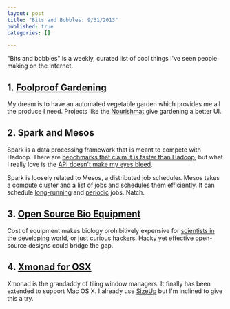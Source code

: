 ```yaml
--- 
layout: post
title: "Bits and Bobbles: 9/31/2013"
published: true
categories: []

---
```


"Bits and bobbles" is a weekly, curated list of cool things I've seen people making on the Internet.

## 1. [Foolproof Gardening](http://www.kickstarter.com/projects/2083391547/nourishmat-changing-the-way-wethink-about-food)
My dream is to have an automated vegetable garden which provides me all the produce I need. Projects like the 
[Nourishmat](http://modernfarmer.com/2013/07/nourishmat/) give gardening a better UI.

## 2. Spark and Mesos
Spark is a data processing framework that is meant to compete with Hadoop. There are [benchmarks that claim it is faster than Hadoop](https://amplab.cs.berkeley.edu/benchmark/), but what I really love is the [API doesn't make my eyes bleed](http://spark.incubator.apache.org/docs/latest/scala-programming-guide.html
).

Spark is loosely related to Mesos, a distributed job scheduler. Mesos takes a compute cluster and a list of jobs and schedules them efficiently. It can schedule [long-running](https://github.com/mesosphere/marathon/) and [periodic](https://github.com/airbnb/chronos) jobs. Natch.

## 3. [Open Source Bio Equipment](http://www.instructables.com/contest/buildmylab)

Cost of equipment makes biology prohibitively expensive for [scientists in the developing world](http://www.technologyreview.com/lists/innovators-under-35/2013/visionary/lina-nilsson/), or just curious hackers. Hacky yet effective open-source designs could bridge the gap.

## 4. [Xmonad for OSX](https://github.com/xmonad/osxmonad)
Xmonad is the grandaddy of tiling window managers. It finally has been extended to support Mac OS X. I already use [SizeUp](http://www.irradiatedsoftware.com/sizeup/) but I'm inclined to give this a try. 
